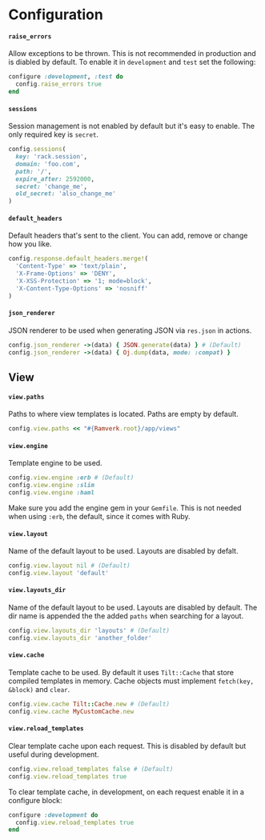 # Configuration

#### `raise_errors`
Allow exceptions to be thrown. This is not recommended in production and is diabled by default. To
enable it in `development` and `test` set the following:

```ruby
configure :development, :test do
  config.raise_errors true
end
```

#### `sessions`
Session management is not enabled by default but it's easy to enable. The only required key
is `secret`.

```ruby
config.sessions(
  key: 'rack.session',
  domain: 'foo.com',
  path: '/',
  expire_after: 2592000,
  secret: 'change_me',
  old_secret: 'also_change_me'
)
```

#### `default_headers`
Default headers that's sent to the client. You can add, remove or change how you like.

```ruby
config.response.default_headers.merge!(
  'Content-Type' => 'text/plain',
  'X-Frame-Options' => 'DENY',
  'X-XSS-Protection' => '1; mode=block',
  'X-Content-Type-Options' => 'nosniff'
)
```

#### `json_renderer`
JSON renderer to be used when generating JSON via `res.json` in actions.

```ruby
config.json_renderer ->(data) { JSON.generate(data) } # (Default)
config.json_renderer ->(data) { Oj.dump(data, mode: :compat) }
```

## View

#### `view.paths`
Paths to where view templates is located. Paths are empty by default.

```ruby
config.view.paths << "#{Ramverk.root}/app/views"
```

#### `view.engine`
Template engine to be used.

```ruby
config.view.engine :erb # (Default)
config.view.engine :slim
config.view.engine :haml
```

Make sure you add the engine gem in your `Gemfile`. This is not needed when using `:erb`, the default, since it comes with Ruby.

#### `view.layout`
Name of the default layout to be used. Layouts are disabled by defalt.

```ruby
config.view.layout nil # (Default)
config.view.layout 'default'
```

#### `view.layouts_dir`
Name of the default layout to be used. Layouts are disabled by default. The dir name is appended the the added `paths` when searching for a layout.

```ruby
config.view.layouts_dir 'layouts' # (Default)
config.view.layouts_dir 'another_folder'
```

#### `view.cache`
Template cache to be used. By default it uses `Tilt::Cache` that store compiled templates in memory. Cache objects must implement `fetch(key, &block)` and `clear`.

```ruby
config.view.cache Tilt::Cache.new # (Default)
config.view.cache MyCustomCache.new
```

#### `view.reload_templates`
Clear template cache upon each request. This is disabled by default but useful during development.

```ruby
config.view.reload_templates false # (Default)
config.view.reload_templates true
```

To clear template cache, in development, on each request enable it in a configure block:

```ruby
configure :development do
  config.view.reload_templates true
end
```
